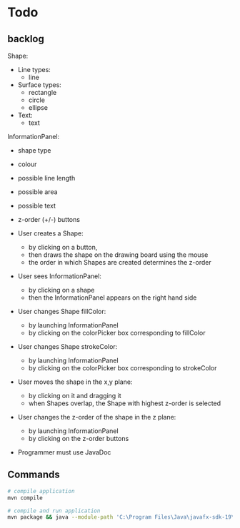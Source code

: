 # Todo

## backlog

Shape:

- Line types:
  - line
- Surface types:
  + rectangle
  - circle
  - ellipse
- Text:
  - text

InformationPanel:

- shape type
- colour
- possible line length
- possible area
- possible text
- z-order (+/-) buttons

- User creates a Shape:

  - by clicking on a button,
  - then draws the shape on the drawing board using the mouse
  - the order in which Shapes are created determines the z-order

- User sees InformationPanel:

  - by clicking on a shape
  - then the InformationPanel appears on the right hand side

- User changes Shape fillColor:

  - by launching InformationPanel
  - by clicking on the colorPicker box corresponding to fillColor

- User changes Shape strokeColor:

  - by launching InformationPanel
  - by clicking on the colorPicker box corresponding to strokeColor

- User moves the shape in the x,y plane:

  - by clicking on it and dragging it
  - when Shapes overlap, the Shape with highest z-order is selected

- User changes the z-order of the shape in the z plane:

  - by launching InformationPanel
  - by clicking on the z-order buttons

- Programmer must use JavaDoc

## Commands

```bash
# compile application
mvn compile

# compile and run application
mvn package && java --module-path 'C:\Program Files\Java\javafx-sdk-19\lib' --add-modules javafx.controls,javafx.fxml  -jar target/PaintApp-1.0-SNAPSHOT.jar
```
